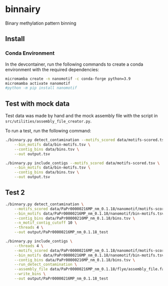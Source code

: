 # binnairy

Binary methylation pattern binning

## Install

### Conda Environment

In the devcontainer, run the following commands to create a conda environment with the required dependencies:

```bash
micromamba create -n nanomotif -c conda-forge python=3.9
micromamba activate nanomotif
#python -m pip install nanomotif
```

## Test with mock data

Test data was made by hand and the mock assembly file with the script in `src/utilities/assembly_file_creator.py`.

To run a test, run the following command:

```bash
./binnary.py detect_contamination --motifs_scored data/motifs-scored.tsv \
    --bin_motifs data/bin-motifs.tsv \
    --contig_bins data/bins.tsv \
    --out output.tsv
```

```bash
./binnary.py include_contigs --motifs_scored data/motifs-scored.tsv \
    --bin_motifs data/bin-motifs.tsv \
    --contig_bins data/bins.tsv \
    --out output.tsv
```

## Test 2

```bash
./binnary.py detect_contamination \
    --motifs_scored data/PaPr00000216MP_nm_0.1.18/nanomotif/motifs-scored.tsv \
    --bin_motifs data/PaPr00000216MP_nm_0.1.18/nanomotif/bin-motifs.tsv \
    --contig_bins data/PaPr00000216MP_nm_0.1.18/bins.tsv \
    --n_motif_contig_cutoff 10 \
    --threads 4 \
    --out output/PaPr00000216MP_nm_0.1.18_test
```

```bash
./binnary.py include_contigs \
    --threads 4 \
    --motifs_scored data/PaPr00000216MP_nm_0.1.18/nanomotif/motifs-scored.tsv \
    --bin_motifs data/PaPr00000216MP_nm_0.1.18/nanomotif/bin-motifs.tsv \
    --contig_bins data/PaPr00000216MP_nm_0.1.18/bins.tsv \
    --run_detect_contamination \
    --assembly_file data/PaPr00000216MP_nm_0.1.18/flye/assembly_file.fasta \
    --write_bins \
    --out output/PaPr00000216MP_nm_0.1.18_test
```
